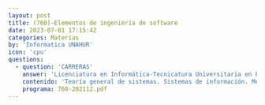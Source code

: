 ```yaml
---
layout: post
title: (760)-Elementos de ingeniería de software
date: 2023-07-01 17:15:42
categories: Materias
by: 'Informatica UNAHUR'
icon: 'cpu'
questions:
  - question: 'CARRERAS'
    answer: 'Licenciatura en Informática-Tecnicatura Universitaria en Programación-Tecnicatura Universitaria en Programación de Videojuegos-'
    contenido: 'Teoría general de sistemas. Sistemas de información. Metodologías ágiles: actividades, productos, formas de articulación, roles. Ejemplos: Scrum. Metodologías estructuradas: actividades, productos, formas de articulación, roles. Ejemplos: UP. Similitudes y diferencias entre metodologías ágiles y estructuradas. El proceso del software. Concepto de ciclo de vida, relación con distintas metodologías. Métricas: qué son, qué miden, para qué y cuándo sirven. Estimación de esfuerzos. Conceptos de requerimiento funcional y no funcional. Distintos tipos de testing: de unidad, funcional, de sistema, de stress, de carga. Noción de cobertura. Tests automáticos, integración continua, interacción de las actividades de coding y refactor. Noción de TDD. Nociones de riesgo y plan de contingencia. Ingeniería de Software de sistemas de tiempo real.'
    programa: 760-202112.pdf
---
```

